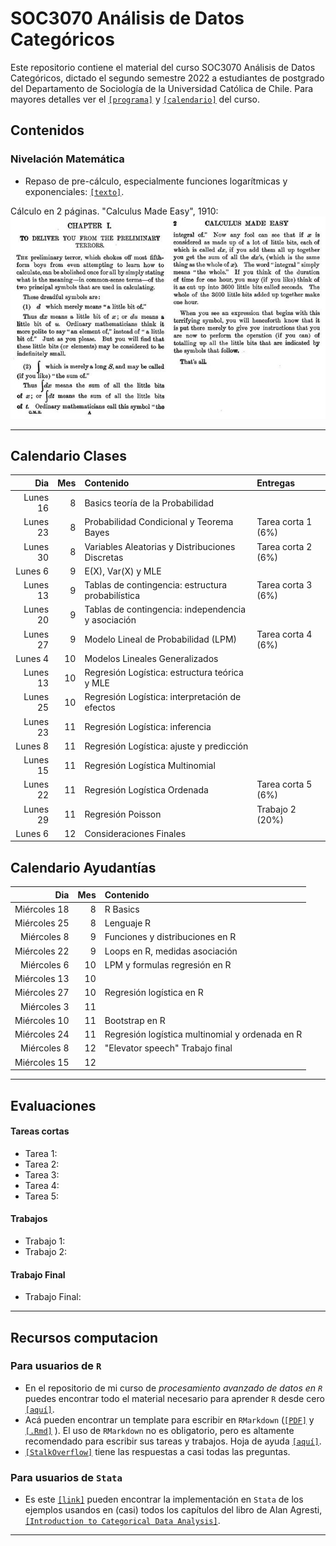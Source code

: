 # SOC3070 Análisis de Datos Categóricos

Este repositorio contiene el material del curso SOC3070 Análisis de Datos Categóricos, dictado el segundo semestre 2022 a estudiantes de postgrado del Departamento de Sociología de la Universidad Católica de Chile. Para mayores detalles ver el [`[programa]`](files/syllabus_soc3070.pdf) y [`[calendario]`](#Calendario) del curso.

## Contenidos

### Nivelación Matemática

- Repaso de pre-cálculo, especialmente funciones logarítmicas y exponenciales: [`[texto]`](files/pre_calculo.pdf).

Cálculo en 2 páginas. "Calculus Made Easy", 1910:
![calculus](files/calculus_easy.jpg)

---

## Calendario Clases

| Dia          | Mes  | Contenido                                             | Entregas            |  
| ---:         | ---: | :---------------------------------------------------- | :-------------      |  
| Lunes 16     | 8    | Basics teoría de la Probabilidad                      |                     | 
| Lunes 23     | 8    | Probabilidad Condicional y Teorema Bayes              | Tarea corta 1 (6%)  | 
| Lunes 30     | 8    | Variables Aleatorias y Distribuciones Discretas       | Tarea corta 2 (6%)  | 
| Lunes 6      | 9    | E(X), Var(X) y MLE                                    |                     | 
| Lunes 13     | 9    | Tablas de contingencia: estructura probabilística     | Tarea corta 3 (6%)  | 
| Lunes 20     | 9    | Tablas de contingencia: independencia y asociación    |                     | 
| Lunes 27     | 9    | Modelo Lineal de Probabilidad (LPM)                   | Tarea corta 4 (6%)  | 
| Lunes 4      | 10   | Modelos Lineales Generalizados                        |                     | 
| Lunes 13     | 10   | Regresión Logística: estructura teórica y MLE         |                     | 
| Lunes 25     | 10   | Regresión Logística: interpretación de efectos        |                     | 
| Lunes 23     | 11   | Regresión Logística: inferencia                       |                     | 
| Lunes 8      | 11   | Regresión Logística: ajuste y predicción              |                     | 
| Lunes 15     | 11   | Regresión Logística Multinomial                       |                     | 
| Lunes 22     | 11   | Regresión Logística Ordenada                          | Tarea corta 5 (6%)  | 
| Lunes 29     | 11   | Regresión Poisson                                     | Trabajo 2 (20%)     | 
| Lunes 6      | 12   | Consideraciones Finales                               |                     | 


## Calendario Ayudantías

| Dia          | Mes  | Contenido                                       | 
| ---:         | ---: | :----------                                     | 
| Miércoles 18 | 8    | R Basics                                        |
| Miércoles 25 | 8    | Lenguaje R                                      |
| Miércoles 8  | 9    | Funciones y distribuciones en R                 |
| Miércoles 22 | 9    | Loops en R, medidas asociación                  |
| Miércoles 6  | 10   | LPM y formulas regresión en R                   |
| Miércoles 13 | 10   |                                                 |
| Miércoles 27 | 10   | Regresión logística en R                        |
| Miércoles 3  | 11   |                                                 |
| Miércoles 10 | 11   | Bootstrap en R                                  |
| Miércoles 24 | 11   | Regresión logística multinomial y ordenada en R |
| Miércoles 8  | 12   | "Elevator speech" Trabajo final                 |
| Miércoles 15 | 12   |                                                 | 

---

## Evaluaciones

#### Tareas cortas

- Tarea 1: 
- Tarea 2: 
- Tarea 3: 
- Tarea 4: 
- Tarea 5: 

#### Trabajos

- Trabajo 1: 
- Trabajo 2: 

#### Trabajo Final

- Trabajo Final: 

---


## Recursos computacion

### Para usuarios de `R`

  - En el repositorio de mi curso de *procesamiento avanzado de datos en `R`* puedes encontrar todo el material necesario para aprender `R` desde cero [`[aquí]`](https://mebucca.github.io/dar_soc4001/).
  - Acá pueden encontrar un template para escribir en `RMarkdown` ([`[PDF]`](files/template_rmarkdown.pdf) y [`[.Rmd]`](files/template_rmarkdown.Rmd) ). El uso de `RMarkdown` no es obligatorio, pero es altamente recomendado para escribir sus tareas y trabajos. Hoja de ayuda [`[aquí]`](https://rstudio-pubs-static.s3.amazonaws.com/330387_5a40ca72c3b14824acedceb7d34618d1.html).
  - [`[StalkOverflow]`](https://stackoverflow.com/) tiene las respuestas a casi todas las preguntas.
 

 ### Para usuarios de `Stata`

 - Es este [`[link]`](https://stats.idre.ucla.edu/other/examples/icda/) pueden encontrar la implementación en `Stata` de los ejemplos usandos en (casi) todos los capítulos del libro de Alan Agresti, [`[Introduction to Categorical Data Analysis]`](https://www.amazon.com/Introduction-Categorical-Data-Analysis/dp/0471226181). 

---

